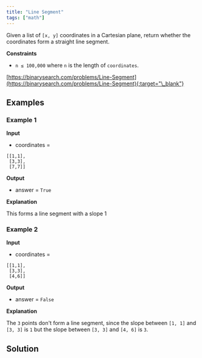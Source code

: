 ```yaml
---
title: "Line Segment"
tags: ["math"]
---
```


Given a list of `[x, y]` coordinates in a Cartesian plane, return whether the coordinates form a straight line segment.

**Constraints**

- `n ≤ 100,000` where `n` is the length of `coordinates`.

[https://binarysearch.com/problems/Line-Segment](https://binarysearch.com/problems/Line-Segment){:target="\_blank"}

## Examples

### Example 1

**Input**

- coordinates =

```
[[1,1],
 [3,3],
 [7,7]]
```

**Output**

- answer = `True`

**Explanation**

This forms a line segment with a slope 1

### Example 2

**Input**

- coordinates =

```
[[1,1],
 [3,3],
 [4,6]]
```

**Output**

- answer = `False`

**Explanation**

The `3` points don't form a line segment, since the slope between `[1, 1]` and `[3, 3]` is `1` but the slope between `[3, 3]` and `[4, 6]` is `3`.

## Solution

<script src="https://gist.github.com/yaeba/16da7be5123724fcf6eccc25581cef5a.js?file=Line-Segment.py"></script>
